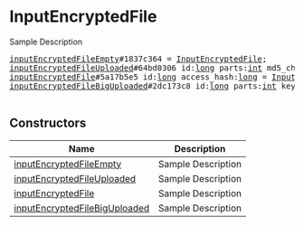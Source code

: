 # InputEncryptedFile

Sample Description

<pre>
<a href="../constructor/inputEncryptedFileEmpty.md">inputEncryptedFileEmpty</a>#1837c364 = <a href="../type/InputEncryptedFile.md">InputEncryptedFile</a>;
<a href="../constructor/inputEncryptedFileUploaded.md">inputEncryptedFileUploaded</a>#64bd0306 id:<a href="../type/long.md">long</a> parts:<a href="../type/int.md">int</a> md5_checksum:<a href="../type/string.md">string</a> key_fingerprint:<a href="../type/int.md">int</a> = <a href="../type/InputEncryptedFile.md">InputEncryptedFile</a>;
<a href="../constructor/inputEncryptedFile.md">inputEncryptedFile</a>#5a17b5e5 id:<a href="../type/long.md">long</a> access_hash:<a href="../type/long.md">long</a> = <a href="../type/InputEncryptedFile.md">InputEncryptedFile</a>;
<a href="../constructor/inputEncryptedFileBigUploaded.md">inputEncryptedFileBigUploaded</a>#2dc173c8 id:<a href="../type/long.md">long</a> parts:<a href="../type/int.md">int</a> key_fingerprint:<a href="../type/int.md">int</a> = <a href="../type/InputEncryptedFile.md">InputEncryptedFile</a>;

</pre>

## Constructors

| Name | Description |
|------|-------------|
| [inputEncryptedFileEmpty](../constructor/inputEncryptedFileEmpty.md) | Sample Description |
| [inputEncryptedFileUploaded](../constructor/inputEncryptedFileUploaded.md) | Sample Description |
| [inputEncryptedFile](../constructor/inputEncryptedFile.md) | Sample Description |
| [inputEncryptedFileBigUploaded](../constructor/inputEncryptedFileBigUploaded.md) | Sample Description |

